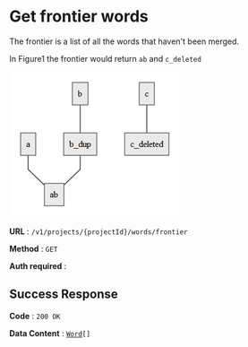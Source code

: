 # Get frontier words

The frontier is a list of all the words that haven't been merged.

In Figure1 the frontier would return `ab` and `c_deleted`

![Sample word tree](word_tree.png)

**URL** : `/v1/projects/{projectId}/words/frontier`

**Method** : `GET`

**Auth required** :

## Success Response

**Code** : `200 OK`

**Data Content** : [`Word`](word.md)`[]`
